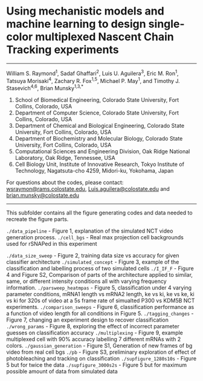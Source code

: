 
Using mechanistic models and machine learning to design single-color multiplexed Nascent Chain Tracking experiments
=======
----

William S. Raymond<sup>1</sup>, Sadaf Ghaffari<sup>2</sup>, Luis U. Aguilera<sup>3</sup>, Eric M. Ron<sup>1</sup>, Tatsuya Morisaki<sup>4</sup>, Zachary R. Fox<sup>1,5</sup>, Michael P. May<sup>1</sup>, and Timothy J. Stasevich<sup>4,6</sup>, Brian Munsky<sup>1,3,*</sup>

<sub><sup>
1. School of Biomedical Engineering, Colorado State University, Fort Collins, Colorado, USA 
2. Department of Computer Science, Colorado State University, Fort Collins, Colorado, USA 
3. Department of Chemical and Biological Engineering, Colorado State University, Fort Collins, Colorado, USA  
4. Department of Biochemistry and Molecular Biology, Colorado State University, Fort Collins, Colorado, USA 
5. Computational Sciences and Engineering Division, Oak Ridge National Laboratory, Oak Ridge, Tennessee, USA  
6. Cell Biology Unit, Institute of Innovative Research, Tokyo Institute of Technology, Nagatsuta-cho 4259, Midori-ku, Yokohama, Japan
</sup></sub>

For questions about the codes, please contact:  wsraymon@rams.colostate.edu, Luis.aguilera@colostate.edu and brian.munsky@colostate.edu

---
This subfolder contains all the figure generating codes and data needed to recreate the figure parts.

```./data_pipeline``` - Figure 1, explanation of the simulated NCT video generation process.
```./cell_bgs``` - Real max projection cell backgrounds used for rSNAPed in this experiment

```./data_size_sweep``` -  Figure 2, training data size vs accuracy for given classifier architecture 
```./simulated_concept``` - Figure 3, example of the classification and labelling process of two simulated cells
```./I_IF_F``` - Figure 4 and Figure S2, Comparison of parts of the architecture applied to similar, same, or different intensity conditions all with varying frequency information.
```./parsweep_heatmpas``` - Figure 5, classification under 4 varying parameter conditions, mRNA1 length vs mRNA2 length, ke vs ki, ke vs ke, ki vs ki for 320s of video at a 5s frame rate of simualted P300 vs KDM5B NCT experiments.
```./comparison_sweeps``` - Figure 6, classification performance as a function of video length for all conditions in Figure 5.
```./tagging_changes``` - Figure 7, changing an experiment design to recover classification
```./wrong_params``` - Figure 8, exploring the effect of incorrect parameter guesses on classification accuracy
```./multiplexing``` - Figure 9, example multiplexed cell with 90% accuracy labelling 7 different mRNAs with 2 colors.
```./gaussian_generation``` - Figure S1, Generation of new frames of bg video from real cell bgs
```./pb``` - Figure S3, preliminary exploration of effect of photobleaching and tracking on classification
```./supfigure_1280s10s``` - Figure 5 but for twice the data
```./supfigure_3000s2s``` - Figure 5 but for maximum possible amount of data from simulated data

